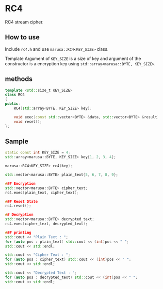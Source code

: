 # RC4

RC4 stream cipher.

## How to use
Include `rc4.h` and use `marusa::RC4<KEY_SIZE>` class.

Template Argument of `KEY_SIZE` is a size of key
and argument of the constructor is a encryption key using `std::array<marusa::BYTE, KEY_SIZE>`.

## methods

``` c++
template <std::size_t KEY_SIZE>
class RC4
{
public:
    RC4(std::array<BYTE, KEY_SIZE> key);

    void exec(const std::vector<BYTE> &data, std::vector<BYTE> &result);
    void reset();
};
```

## Sample
``` c++
static const int KEY_SIZE = 4;
std::array<marusa::BYTE, KEY_SIZE> key{1, 2, 3, 4};

marusa::RC4<KEY_SIZE> rc4(key);

std::vector<marusa::BYTE> plain_text{5, 6, 7, 8, 9};

### Encryption
std::vector<marusa::BYTE> cipher_text;
rc4.exec(plain_text, cipher_text);

### Reset State
rc4.reset();

## Decryption
std::vector<marusa::BYTE> decrypted_text;
rc4.exec(cipher_text, decrypted_text);

### printing
std::cout << "Plain Text : ";
for (auto pos : plain_text) std::cout << (int)pos << " ";
std::cout << std::endl;

std::cout << "Cipher Text : ";
for (auto pos : cipher_text) std::cout << (int)pos << " ";
std::cout << std::endl;

std::cout << "Decrypted Text : ";
for (auto pos : decrypted_text) std::cout << (int)pos << " ";
std::cout << std::endl;
```



